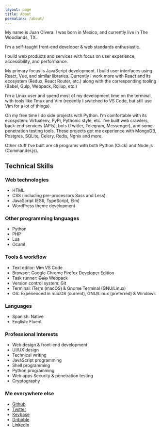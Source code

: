 ```yaml
---
layout: page
title: About
permalink: /about/
---
```


My name is Juan Olvera. I was born in Mexico, and currently live in The Woodlands, TX.

I’m a self-taught front-end developer & web standards enthusiastic.

I build web products and services with focus on user experience, accessibility, and performance.

My primary focus is JavaScript development. I build user interfaces using React, Vue, and similar libraries. Currently I work more with React and its ecosystem (Redux, React Router, etc.) along with the corresponding tooling (Babel, Gulp, Webpack, Rollup, etc.)

I’m a Linux user and spend most of my development time on the terminal, with tools like Tmux and Vim (recently I switched to VS Code, but still use Vim for a lot of things).

On my free time I do side projects with Python. I’m comfortable with its ecosystem: Virtualenv, PyPi, Pythonic style, etc. I’ve built web crawlers, back-end services (APIs), bots (Twitter, Telegram, Messenger), and some penetration testing tools. These projects got me experience with MongoDB, Postgres, SQLite, Celery, Redis, Ngnix and more.

Other stuff I’ve built are cli programs with both Python (Click) and Node.js (Commander.js).

## Technical Skills

### Web technologies

- HTML
- CSS (including pre-processors Sass and Less)
- JavaScript (ES6, TypeScript, Elm)
- WordPress theme development

### Other programming languages

- Python
- PHP
- Lua
- Ocaml

### Tools & workflow

- Text editor: <strike>Vim</strike> VS Code
- Browser: <strike>Google Chrome</strike> Firefox Developer Edition
- Task runner: <strike>Gulp</strike> Webpack
- Version control system: Git
- Terminal: iTerm (macOS) & Gnome Terminal (GNU/Linux)
- OS: Experienced in macOS (current), GNU/Linux (preferred) & Windows

### Languages

- Spanish: Native
- English: Fluent

### Professional Interests

- Web design & front-end development
- UI/UX design
- Technical writing
- JavaScript programming
- Shell programming
- Python programming
- Web apps Security & penetration testing
- Cryptography

### Me everywhere else

- [Github](https://github.com/thinkxl)
- [Twitter](https://twitter.com/_jolvera)
- [Keybase](https://keybase.io/thinkxl)
- [Dribbble](https://dribbble.com/thinkxl)
- [LinkedIn](https://www.linkedin.com/in/juanolvera)
